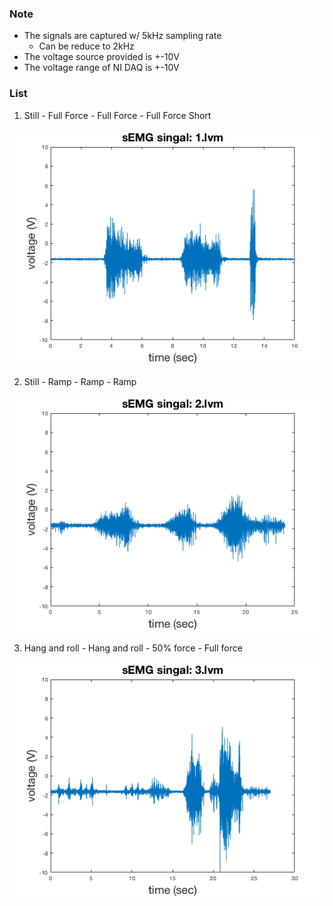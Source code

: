 
### Note
* The signals are captured w/ 5kHz sampling rate
    - Can be reduce to 2kHz
* The voltage source provided is +-10V
* The voltage range of NI DAQ is +-10V

### List
1. Still - Full Force - Full Force - Full Force Short

<p align="center"><img src="https://raw.githubusercontent.com/dymnz/sEMG/master/Signals/1.png" alt="request_status"></p>

2. Still - Ramp - Ramp - Ramp

<p align="center"><img src="https://raw.githubusercontent.com/dymnz/sEMG/master/Signals/2.png" alt="request_status"></p>

3. Hang and roll - Hang and roll - 50% force - Full force

<p align="center"><img src="https://raw.githubusercontent.com/dymnz/sEMG/master/Signals/3.png" alt="request_status"></p>



